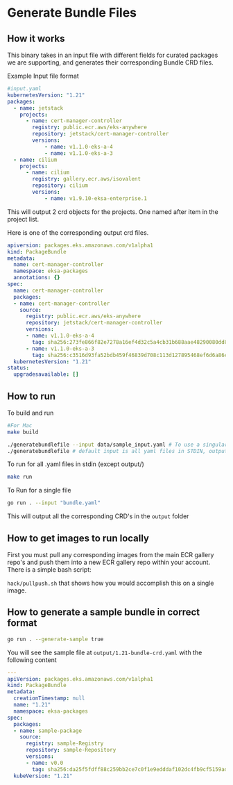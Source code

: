 # Generate Bundle Files

## How it works

This binary takes in an input file with different fields for curated packages we are supporting, and generates their corresponding Bundle CRD files.

Example Input file format

```yaml
#input.yaml
kubernetesVersion: "1.21"
packages:
  - name: jetstack
    projects:
      - name: cert-manager-controller
        registry: public.ecr.aws/eks-anywhere
        repository: jetstack/cert-manager-controller
        versions:
            - name: v1.1.0-eks-a-4
            - name: v1.1.0-eks-a-3
  - name: cilium
    projects:
      - name: cilium
        registry: gallery.ecr.aws/isovalent
        repository: cilium
        versions:
            - name: v1.9.10-eksa-enterprise.1
```

This will output 2 crd objects for the projects. One named after item in the project list.

Here is one of the corresponding output crd files.

```yaml
apiversion: packages.eks.amazonaws.com/v1alpha1
kind: PackageBundle
metadata:
  name: cert-manager-controller
  namespace: eksa-packages
  annotations: {}
spec:
  name: cert-manager-controller
  packages:
  - name: cert-manager-controller
    source:
      registry: public.ecr.aws/eks-anywhere
      repository: jetstack/cert-manager-controller
      versions:
      - name: v1.1.0-eks-a-4
        tag: sha256:273fe866f82e7278a16ef4d32c5a4cb31b688aae48290080dd8f2f7f44485c5c
      - name: v1.1.0-eks-a-3
        tag: sha256:c3516d93fa52bdb459f46839d708c113d127895468ef6d6a86ec44003cc85c4d
  kubernetesVersion: "1.21"
status:
  upgradesavailable: []
```

## How to run

To build and run

```bash
#For Mac
make build

./generatebundlefile --input data/sample_input.yaml # To use a singular input file
./generatebundlefile # default input is all yaml files in STDIN, output is output/
```

To run for all .yaml files in stdin (except output/)
```bash
make run
```

To Run for a single file
```bash
go run . --input "bundle.yaml"
```

This will output all the corresponding CRD's in the `output` folder

## How to get images to run locally

First you must pull any corresponding images from the main ECR gallery repo's and push them into a new ECR gallery repo within your account. There is a simple bash script:

`hack/pullpush.sh` that shows how you would accomplish this on a single image.

## How to generate a sample bundle in correct format

```bash
go run . --generate-sample true
```

You will see the sample file at `output/1.21-bundle-crd.yaml` with the following content

```yaml
---
apiVersion: packages.eks.amazonaws.com/v1alpha1
kind: PackageBundle
metadata:
  creationTimestamp: null
  name: "1.21"
  namespace: eksa-packages
spec:
  packages:
  - name: sample-package
    source:
      registry: sample-Registry
      repository: sample-Repository
      versions:
      - name: v0.0
        tag: sha256:da25f5fdff88c259bb2ce7c0f1e9edddaf102dc4fb9cf5159ad6b902b5194e66
  kubeVersion: "1.21"
```
